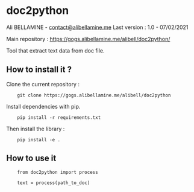 # doc2python

Ali BELLAMINE - contact@alibellamine.me Last version : 1.0 - 07/02/2021

Main repository : https://gogs.alibellamine.me/alibell/doc2python/

Tool that extract text data from doc file.

## How to install it ?


Clone the current repository :
```
    git clone https://gogs.alibellamine.me/alibell/doc2python
```

Install dependencies with pip.

```
    pip install -r requirements.txt
```

Then install the library :

```
    pip install -e .
```

## How to use it

```
    from doc2python import process

    text = process(path_to_doc)
```